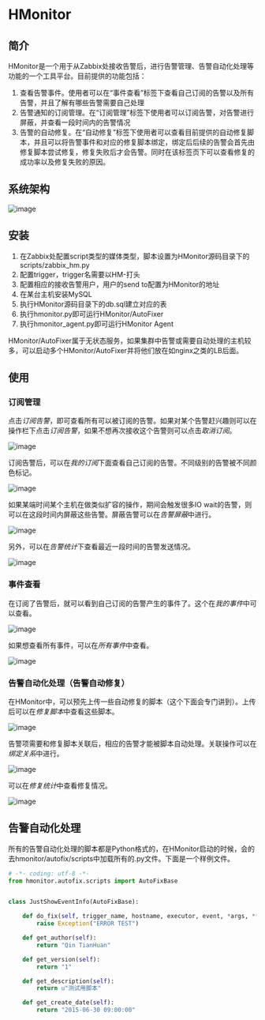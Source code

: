 # HMonitor

## 简介

HMonitor是一个用于从Zabbix处接收告警后，进行告警管理、告警自动化处理等功能的一个工具平台。目前提供的功能包括：

1. 查看告警事件。使用者可以在“事件查看”标签下查看自己订阅的告警以及所有告警，并且了解有哪些告警需要自己处理
2. 告警通知的订阅管理。在“订阅管理”标签下使用者可以订阅告警，对告警进行屏蔽，并查看一段时间内的告警情况
3. 告警的自动修复。在“自动修复”标签下使用者可以查看目前提供的自动修复脚本，并且可以将告警事件和对应的修复脚本绑定，绑定后后续的告警会首先由修复脚本尝试修复，修复失败后才会告警。同时在该标签页下可以查看修复的成功率以及修复失败的原因。

## 系统架构

![image](https://github.com/QthCN/hmonitor/blob/master/docs/images/framework.jpg)

## 安装

1. 在Zabbix处配置script类型的媒体类型，脚本设置为HMonitor源码目录下的scripts/zabbix_hm.py
2. 配置trigger，trigger名需要以HM-打头
3. 配置相应的接收告警用户，用户的send to配置为HMonitor的地址
4. 在某台主机安装MySQL
5. 执行HMonitor源码目录下的db.sql建立对应的表
6. 执行hmonitor.py即可运行HMonitor/AutoFixer
7. 执行hmonitor_agent.py即可运行HMonitor Agent

HMonitor/AutoFixer属于无状态服务，如果集群中告警或需要自动处理的主机较多，可以启动多个HMonitor/AutoFixer并将他们放在如nginx之类的LB后面。

## 使用

### 订阅管理

点击*订阅告警*，即可查看所有可以被订阅的告警。如果对某个告警赶兴趣则可以在操作栏下点击*订阅告警*，如果不想再次接收这个告警则可以点击*取消订阅*。

![image](https://github.com/QthCN/hmonitor/blob/master/docs/images/subscribe_alerts.jpg)

订阅告警后，可以在*我的订阅*下面查看自己订阅的告警。不同级别的告警被不同颜色标记。

![image](https://github.com/QthCN/hmonitor/blob/master/docs/images/view_alerts.jpg)

如果某端时间某个主机在做类似扩容的操作，期间会触发很多IO wait的告警，则可以在这段时间内屏蔽这些告警。屏蔽告警可以在*告警屏蔽*中进行。

![image](https://github.com/QthCN/hmonitor/blob/master/docs/images/filter_alerts.jpg)

另外，可以在*告警统计*下查看最近一段时间的告警发送情况。

![image](https://github.com/QthCN/hmonitor/blob/master/docs/images/show_alerts.jpg)

### 事件查看

在订阅了告警后，就可以看到自己订阅的告警产生的事件了。这个在*我的事件*中可以查看。

![image](https://github.com/QthCN/hmonitor/blob/master/docs/images/my_events.jpg )

如果想查看所有事件，可以在*所有事件*中查看。

![image](https://github.com/QthCN/hmonitor/blob/master/docs/images/all_events.jpg )

### 告警自动化处理（告警自动修复）

在HMonitor中，可以预先上传一些自动修复的脚本（这个下面会专门讲到）。上传后可以在*修复脚本*中查看这些脚本。

![image](https://github.com/QthCN/hmonitor/blob/master/docs/images/autofix_list.jpg)

告警项需要和修复脚本关联后，相应的告警才能被脚本自动处理。关联操作可以在*绑定关系*中进行。

![image](https://github.com/QthCN/hmonitor/blob/master/docs/images/bind_autofix.jpg)

可以在*修复统计*中查看修复情况。

![image](https://github.com/QthCN/hmonitor/blob/master/docs/images/show_autofix.jpg)

## 告警自动化处理

所有的告警自动化处理的脚本都是Python格式的，在HMonitor启动的时候，会的去hmonitor/autofix/scripts中加载所有的.py文件。下面是一个样例文件。

```python
# -*- coding: utf-8 -*-
from hmonitor.autofix.scripts import AutoFixBase


class JustShowEventInfo(AutoFixBase):

    def do_fix(self, trigger_name, hostname, executor, event, *args, **kwargs):
        raise Exception("ERROR TEST")

    def get_author(self):
        return "Qin TianHuan"

    def get_version(self):
        return "1"

    def get_description(self):
        return u"测试用脚本"

    def get_create_date(self):
        return "2015-06-30 09:00:00"
```

